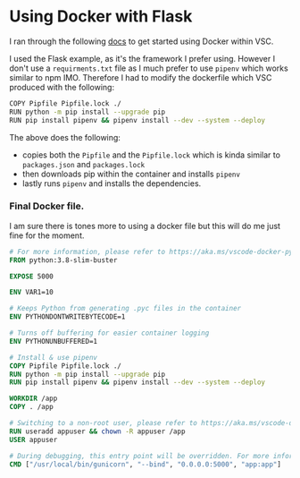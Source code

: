 # Using Docker with Flask

I ran through the following
[docs](https://code.visualstudio.com/docs/containers/quickstart-python) to get
started using Docker within VSC.

I used the Flask example, as it's the framework I prefer using. However I don't
use a `requirments.txt` file as I much prefer to use `pipenv` which works
similar to npm IMO. Therefore I had to modify the dockerfile which VSC produced
with the following:

```bash
COPY Pipfile Pipfile.lock ./
RUN python -m pip install --upgrade pip
RUN pip install pipenv && pipenv install --dev --system --deploy
```

The above does the following:

- copies both the `Pipfile` and the `Pipfile.lock` which is kinda similar to
  `packages.json` and `packages.lock`
- then downloads pip within the container and installs `pipenv`
- lastly runs `pipenv` and installs the dependencies.

### Final Docker file.

I am sure there is tones more to using a docker file but this will do me just
fine for the moment.

```Dockerfile
# For more information, please refer to https://aka.ms/vscode-docker-python
FROM python:3.8-slim-buster

EXPOSE 5000

ENV VAR1=10

# Keeps Python from generating .pyc files in the container
ENV PYTHONDONTWRITEBYTECODE=1

# Turns off buffering for easier container logging
ENV PYTHONUNBUFFERED=1

# Install & use pipenv
COPY Pipfile Pipfile.lock ./
RUN python -m pip install --upgrade pip
RUN pip install pipenv && pipenv install --dev --system --deploy

WORKDIR /app
COPY . /app

# Switching to a non-root user, please refer to https://aka.ms/vscode-docker-python-user-rights
RUN useradd appuser && chown -R appuser /app
USER appuser

# During debugging, this entry point will be overridden. For more information, please refer to https://aka.ms/vscode-docker-python-debug
CMD ["/usr/local/bin/gunicorn", "--bind", "0.0.0.0:5000", "app:app"]
```
